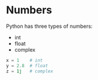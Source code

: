 # Numbers

Python has three types of numbers:
- int
- float
- complex

```python
x = 1    # int
y = 2.8  # float
z = 1j   # complex
```
